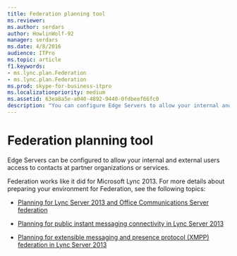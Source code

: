 ```yaml
---
title: Federation planning tool
ms.reviewer: 
ms.author: serdars
author: HowlinWolf-92
manager: serdars
ms.date: 4/8/2016
audience: ITPro
ms.topic: article
f1.keywords:
- ms.lync.plan.Federation
- ms.lync.plan.Federation
ms.prod: skype-for-business-itpro
ms.localizationpriority: medium
ms.assetid: 63ea8a5e-a040-4892-9440-0fdbeef66fc0
description: "You can configure Edge Servers to allow your internal and external users access to contacts at partner organizations or services."
---
```


# Federation planning tool
 
Edge Servers can be configured to allow your internal and external users access to contacts at partner organizations or services.
  
 Federation works like it did for Microsoft Lync 2013. For more details about preparing your environment for Federation, see the following topics:
  
- [Planning for Lync Server 2013 and Office Communications Server federation](/previous-versions/office/lync-server-2013/lync-server-2013-planning-for-lync-server-and-office-communications-server-federation)
    
- [Planning for public instant messaging connectivity in Lync Server 2013](/previous-versions/office/lync-server-2013/lync-server-2013-planning-for-public-instant-messaging-connectivity)
    
- [Planning for extensible messaging and presence protocol (XMPP) federation in Lync Server 2013](/previous-versions/office/lync-server-2013/lync-server-2013-planning-for-extensible-messaging-and-presence-protocol-xmpp-federation)
